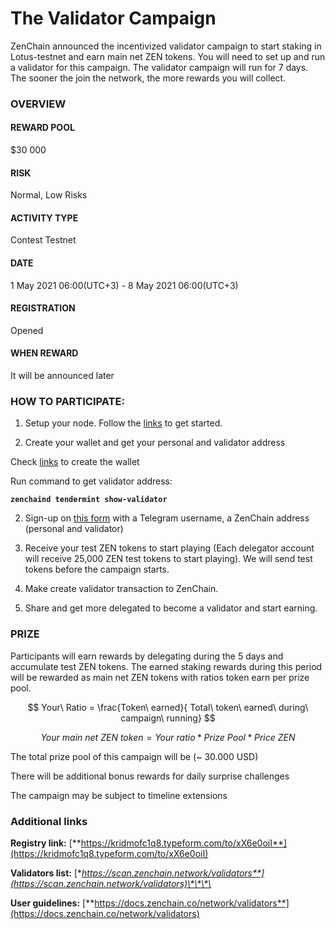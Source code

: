 # The Validator Campaign

ZenChain announced the incentivized validator campaign to start staking in Lotus-testnet and earn main net ZEN tokens. You will need to set up and run a validator for this campaign. The validator campaign will run for 7 days. The sooner the join the network, the more rewards you will collect.

### **OVERVIEW**

#### REWARD POOL

$30 000

#### RISK

Normal, Low Risks

#### ACTIVITY TYPE

Contest Testnet

#### DATE

1 May 2021 06:00\(UTC+3\) - 8 May 2021 06:00\(UTC+3\)

#### REGISTRATION

Opened

#### WHEN REWARD

It will be announced later

### **HOW TO PARTICIPATE:**

1. Setup your node. Follow the [links](https://docs.zenchain.co/network/validators) to get started.

2. Create your wallet and get your personal and validator address

Check [links](https://docs.zenchain.co/network/validators/add-your-wallet) to create the wallet

Run command to get validator address:

**`zenchaind tendermint show-validator`**

2. Sign-up on [this form](https://kridmofc1q8.typeform.com/to/xX6e0oiI) with a Telegram username, a ZenChain address \(personal and validator\)

3. Receive your test ZEN tokens to start playing \(Each delegator account will receive 25,000 ZEN test tokens to start playing\). We will send test tokens before the campaign starts. 

4. Make create validator transaction to ZenChain.

5. Share and get more delegated to become a validator and start earning. 

### **PRIZE**

Participants will earn rewards by delegating during the 5 days and accumulate test ZEN tokens. The earned staking rewards during this period will be rewarded as main net ZEN tokens with ratios token earn per prize pool. 

$$
Your\ Ratio = \frac{Token\ earned}{
 Total\ token\ earned\ during\ campaign\ running}
$$

$$
Your\ main\ net\ ZEN\ token = Your\ ratio * Prize\ Pool * Price\ ZEN
$$

The total prize pool of this campaign will be \(~ 30.000 USD\)

There will be additional bonus rewards for daily surprise challenges

The campaign may be subject to timeline extensions

### **Additional links**

**Registry link:** [**https://kridmofc1q8.typeform.com/to/xX6e0oiI**](https://kridmofc1q8.typeform.com/to/xX6e0oiI)

**Validators list:** [**https://scan.zenchain.network/validators**](https://scan.zenchain.network/validators)\*\*\*\*

**User guidelines:** [**https://docs.zenchain.co/network/validators**](https://docs.zenchain.co/network/validators)

